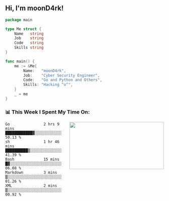 <h2> Hi, I'm moonD4rk!</h2>

```go
package main

type Me struct {
	Name   string
	Job    string
	Code   string
	Skills string
}

func main() {
	me := &Me{
		Name:   "moonD4rk",
		Job:    "Cyber Security Engineer",
		Code:   "Go and Python and Others",
		Skills: "Hacking ^o^",
	}
	_ = me
}
```

<h3>📊 This Week I Spent My Time On:</h3>
<img align='right' src="https://github-readme-stats.vercel.app/api?username=moond4rk&show_icons=true&theme=radical", width="300" height="150">

<!--START_SECTION:waka-->

```text
Go               2 hrs 9 mins    ████████████▓░░░░░░░░░░░░   50.13 %
sh               1 hr 46 mins    ██████████▒░░░░░░░░░░░░░░   41.39 %
Bash             15 mins         █▓░░░░░░░░░░░░░░░░░░░░░░░   06.08 %
Markdown         3 mins          ▒░░░░░░░░░░░░░░░░░░░░░░░░   01.26 %
XML              2 mins          ▒░░░░░░░░░░░░░░░░░░░░░░░░   00.92 %
```

<!--END_SECTION:waka-->

